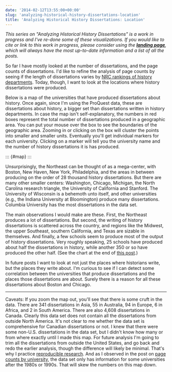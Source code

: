 ```yaml
---
date: '2014-02-12T13:55:00+00:00'
slug: 'analyzing-historical-history-dissertations-location'
title: 'Analyzing Historical History Dissertations: Location'
---
```


*This series on "Analyzing Historical History Dissertations" is a work in progress and I've re-done some of these visualizations. If you would like to cite or link to this work in progress, please consider using the **[landing page](http://lincolnmullen.com/research/history-dissertations/)**, which will always have the most up-to-date information and a list of all the posts.*

So far I have mostly looked at the number of dissertations, and the page counts of dissertations. I'd like to refine the analysis of page counts by seeing if the length of dissertations varies by [NRC rankings of history departments](https://www.historians.org/publications-and-directories/perspectives-on-history/december-2010/nrc-report-provides-data-on-history-doctoral-programs). Today, though, I want to look at the locations where history dissertations were produced.

Below is a map of the universities that have produced dissertations about history. Once again, since I'm using the ProQuest data, these are dissertations about history, a bigger set than dissertations written in history departments. In case the map isn't self-explanatory, the numbers in red boxes represent the total number of dissertations produced in a geographic area. You can put your mouse over the box to see the boundaries of the geographic area. Zooming in or clicking on the box will cluster the points into smaller and smaller units. Eventually you'll get individual markers for each university. Clicking on a marker will tell you the university name and the number of history dissertations it is has produced.

<link rel="stylesheet" href="//files.lincolnmullen.com/downloads/historical-dissertations/location/MarkerCluster.css" />

::: {#map}
:::

Unsurprisingly, the Northeast can be thought of as a mega-center, with Boston, New Haven, New York, Philadelphia, and the areas in between producing on the order of 28 thousand history dissertations. But there are many other smaller centers: Washington, Chicago, Michigan, the North Carolina research triangle, the University of California and Stanford. The University of Wisconsin is a behemoth unto itself, and other universities (e.g., the Indiana University at Bloomington) produce many dissertations. Columbia University has the most dissertations in the data set.

The main observations I would make are these. First, the Northeast produces a lot of dissertations. But second, the writing of history dissertations is scattered across the country, and regions like the Midwest, the upper Southeast, southern California, and Texas are sizable in themselves. And finally, a few schools seem to produce most of the output of history dissertations. Very roughly speaking, 25 schools have produced about half the dissertations in history, while another 350 or so have produced the other half. (See the chart at the end of [this post](http://lincolnmullen.com/blog/analyzing-historical-history-dissertations-page-counts-by-university/).)

In future posts I want to look at not just the places where historians write, but the places they write about. I'm curious to see if I can detect some correlation between the universities that produce dissertations and the places those dissertations are about. Surely there is a reason for all these dissertations about Boston and Chicago.

------------------------------------------------------------------------

Caveats: If you zoom the map out, you'll see that there is some cruft in the data. There are 341 dissertations in Asia, 55 in Australia, 94 in Europe, 6 in Africa, and 2 in South America. There are also 4,608 dissertations in Canada. Clearly this data set does not contain all the dissertations from outside North America. It's not clear to me whether the data set is comprehensive for Canadian dissertations or not. I knew that there were some non-U.S. dissertations in the data set, but I didn't know how many or from where exactly until I made this map. For future analysis I'm going to trim all the dissertations from outside the United States, and go back and redo the earlier analysis, though the difference will likely be minimal. That's why I practice [reproducible research](http://christophergandrud.github.io/RepResR-RStudio/). And as I observed in the post on [page counts by university](http://lincolnmullen.com/blog/analyzing-historical-history-dissertations-page-counts-by-university/), the data set only has information for some universities after the 1980s or 1990s. That will skew the numbers on this map down.
